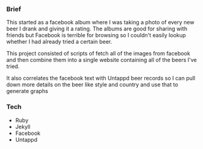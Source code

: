 ### Brief

This started as a facebook album where I was taking a photo of every new beer I drank and giving it a rating. The albums are good for sharing with friends but Facebook is terrible for browsing so I couldn't easily lookup whether I had already tried a certain beer.

This project consisted of scripts of fetch all of the images from facebook and then combine them into a single website containing all of the beers I've tried.

It also correlates the facebook text with Untappd beer records so I can pull down more details on the beer like style and country and use that to generate graphs

### Tech

* Ruby
* Jekyll
* Facebook
* Untappd